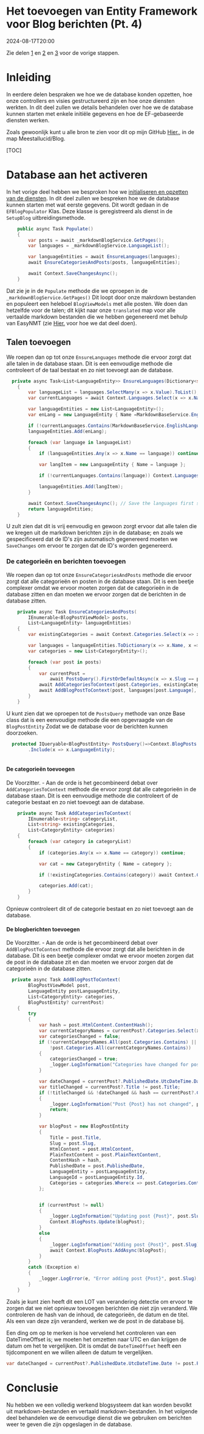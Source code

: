 # Het toevoegen van Entity Framework voor Blog berichten (Pt. 4)

<!--category-- ASP.NET, Entity Framework -->
<datetime class="hidden">2024-08-17T20:00</datetime>

Zie delen [1](/blog/addingentityframeworkforblogpostspt1) en [2](/blog/addingentityframeworkforblogpostspt2) en [3](/blog/addingentityframeworkforblogpostspt3) voor de vorige stappen.

# Inleiding

In eerdere delen bespraken we hoe we de database konden opzetten, hoe onze controllers en visies gestructureerd zijn en hoe onze diensten werkten. In dit deel zullen we details behandelen over hoe we de database kunnen starten met enkele initiële gegevens en hoe de EF-gebaseerde diensten werken.

Zoals gewoonlijk kunt u alle bron te zien voor dit op mijn GitHub [Hier.](https://github.com/scottgal/mostlylucidweb/tree/main/Mostlylucid/Blog), in de map Meestallucid/Blog.

[TOC]

# Database aan het activeren

In het vorige deel hebben we besproken hoe we [initialiseren en opzetten van de diensten](/blog/addingentityframeworkforblogpostspt2#setup). In dit deel zullen we bespreken hoe we de database kunnen starten met wat eerste gegevens. Dit wordt gedaan in de `EFBlogPopulator` Klas. Deze klasse is geregistreerd als dienst in de `SetupBlog` uitbreidingsmethode.

```csharp
    public async Task Populate()
    {
        var posts = await _markdownBlogService.GetPages();
        var languages = _markdownBlogService.LanguageList();

        var languageEntities = await EnsureLanguages(languages);
        await EnsureCategoriesAndPosts(posts, languageEntities);

        await Context.SaveChangesAsync();
    }
```

Dat zie je in de `Populate` methode die we oproepen in de `_markdownBlogService.GetPages()` Dit loopt door onze makrdown bestanden en populeert een heleboel `BlogViewModels` met alle posten.
We doen dan hetzelfde voor de talen; dit kijkt naar onze `translated` map voor alle vertaalde markdown bestanden die we hebben gegenereerd met behulp van EasyNMT (zie [Hier.](/blog/autotranslatingmarkdownfiles) voor hoe we dat deel doen).

## Talen toevoegen

We roepen dan op tot onze `EnsureLanguages` methode die ervoor zorgt dat alle talen in de database staan. Dit is een eenvoudige methode die controleert of de taal bestaat en zo niet toevoegt aan de database.

```csharp
  private async Task<List<LanguageEntity>> EnsureLanguages(Dictionary<string, List<string>> languages)
    {
        var languageList = languages.SelectMany(x => x.Value).ToList();
        var currentLanguages = await Context.Languages.Select(x => x.Name).ToListAsync();

        var languageEntities = new List<LanguageEntity>();
        var enLang = new LanguageEntity { Name =MarkdownBaseService.EnglishLanguage };

        if (!currentLanguages.Contains(MarkdownBaseService.EnglishLanguage)) Context.Languages.Add(enLang);
        languageEntities.Add(enLang);

        foreach (var language in languageList)
        {
            if (languageEntities.Any(x => x.Name == language)) continue;

            var langItem = new LanguageEntity { Name = language };

            if (!currentLanguages.Contains(language)) Context.Languages.Add(langItem);

            languageEntities.Add(langItem);
        }

        await Context.SaveChangesAsync(); // Save the languages first so we can reference them in the blog posts
        return languageEntities;
    }
```

U zult zien dat dit is vrij eenvoudig en gewoon zorgt ervoor dat alle talen die we kregen uit de markdown berichten zijn in de database; en zoals we gespecificeerd dat de ID's zijn automatisch gegenereerd moeten we `SaveChanges` om ervoor te zorgen dat de ID's worden gegenereerd.

### De categorieën en berichten toevoegen

We roepen dan op tot onze `EnsureCategoriesAndPosts` methode die ervoor zorgt dat alle categorieën en posten in de database staan. Dit is een beetje complexer omdat we ervoor moeten zorgen dat de categorieën in de database zitten en dan moeten we ervoor zorgen dat de berichten in de database zitten.

```csharp
    private async Task EnsureCategoriesAndPosts(
        IEnumerable<BlogPostViewModel> posts,
        List<LanguageEntity> languageEntities)
    {
        var existingCategories = await Context.Categories.Select(x => x.Name).ToListAsync();

        var languages = languageEntities.ToDictionary(x => x.Name, x => x);
        var categories = new List<CategoryEntity>();

        foreach (var post in posts)
        {
            var currentPost =
                await PostsQuery().FirstOrDefaultAsync(x => x.Slug == post.Slug && x.LanguageEntity.Name == post.Language);
            await AddCategoriesToContext(post.Categories, existingCategories, categories);
            await AddBlogPostToContext(post, languages[post.Language], categories, currentPost);
        }
    }
```

U kunt zien dat we oproepen tot de `PostsQuery` methode van onze Base class dat is een eenvoudige methode die een opgevraagde van de `BlogPostEntity` Zodat we de database voor de berichten kunnen doorzoeken.

```csharp
  protected IQueryable<BlogPostEntity> PostsQuery()=>Context.BlogPosts.Include(x => x.Categories)
        .Include(x => x.LanguageEntity);
   
```

#### De categorieën toevoegen

De Voorzitter. - Aan de orde is het gecombineerd debat over `AddCategoriesToContext` methode die ervoor zorgt dat alle categorieën in de database staan. Dit is een eenvoudige methode die controleert of de categorie bestaat en zo niet toevoegt aan de database.

```csharp
    private async Task AddCategoriesToContext(
        IEnumerable<string> categoryList,
        List<string> existingCategories,
        List<CategoryEntity> categories)
    {
        foreach (var category in categoryList)
        {
            if (categories.Any(x => x.Name == category)) continue;

            var cat = new CategoryEntity { Name = category };

            if (!existingCategories.Contains(category)) await Context.Categories.AddAsync(cat);

            categories.Add(cat);
        }
    }

```

Opnieuw controleert dit of de categorie bestaat en zo niet toevoegt aan de database.

#### De blogberichten toevoegen

De Voorzitter. - Aan de orde is het gecombineerd debat over `AddBlogPostToContext` methode die ervoor zorgt dat alle berichten in de database. Dit is een beetje complexer omdat we ervoor moeten zorgen dat de post in de database zit en dan moeten we ervoor zorgen dat de categorieën in de database zitten.

```csharp
  private async Task AddBlogPostToContext(
        BlogPostViewModel post,
        LanguageEntity postLanguageEntity,
        List<CategoryEntity> categories,
        BlogPostEntity? currentPost)
    {
        try
        {
            var hash = post.HtmlContent.ContentHash();
            var currentCategoryNames = currentPost?.Categories.Select(x => x.Name).ToArray() ?? Array.Empty<string>();
            var categoriesChanged = false;
            if (!currentCategoryNames.All(post.Categories.Contains) ||
                !post.Categories.All(currentCategoryNames.Contains))
            {
                categoriesChanged = true;
                _logger.LogInformation("Categories have changed for post {Post}", post.Slug);
            }

            var dateChanged = currentPost?.PublishedDate.UtcDateTime.Date != post.PublishedDate.ToUniversalTime().Date;
            var titleChanged = currentPost?.Title != post.Title;
            if (!titleChanged && !dateChanged && hash == currentPost?.ContentHash && !categoriesChanged)
            {
                _logger.LogInformation("Post {Post} has not changed", post.Slug);
                return;
            }

            var blogPost = new BlogPostEntity
            {
                Title = post.Title,
                Slug = post.Slug,
                HtmlContent = post.HtmlContent,
                PlainTextContent = post.PlainTextContent,
                ContentHash = hash,
                PublishedDate = post.PublishedDate,
                LanguageEntity = postLanguageEntity,
                LanguageId = postLanguageEntity.Id,
                Categories = categories.Where(x => post.Categories.Contains(x.Name)).ToList()
            };


            if (currentPost != null)
            {
                _logger.LogInformation("Updating post {Post}", post.Slug);
                Context.BlogPosts.Update(blogPost);
            }
            else
            {
                _logger.LogInformation("Adding post {Post}", post.Slug);
                await Context.BlogPosts.AddAsync(blogPost);
            }
        }
        catch (Exception e)
        {
            _logger.LogError(e, "Error adding post {Post}", post.Slug);
        }
    }

```

Zoals je kunt zien heeft dit een LOT van verandering detectie om ervoor te zorgen dat we niet opnieuw toevoegen berichten die niet zijn veranderd. We controleren de hash van de inhoud, de categorieën, de datum en de titel. Als een van deze zijn veranderd, werken we de post in de database bij.

Een ding om op te merken is hoe vervelend het controleren van een DateTimeOffset is; we moeten het omzetten naar UTC en dan krijgen de datum om het te vergelijken. Dit is omdat de `DateTimeOffset` heeft een tijdcomponent en we willen alleen de datum te vergelijken.

```csharp
var dateChanged = currentPost?.PublishedDate.UtcDateTime.Date != post.PublishedDate.ToUniversalTime().Date;
```

# Conclusie

Nu hebben we een volledig werkend blogsysteem dat kan worden bevolkt uit markdown-bestanden en vertaald markdown-bestanden. In het volgende deel behandelen we de eenvoudige dienst die we gebruiken om berichten weer te geven die zijn opgeslagen in de database.